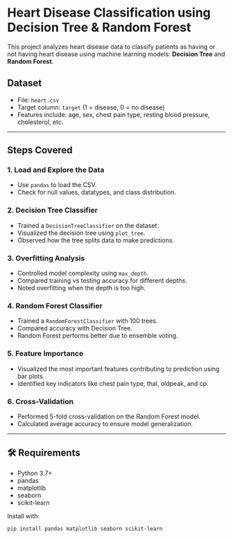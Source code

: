 #  Heart Disease Classification using Decision Tree & Random Forest

This project analyzes heart disease data to classify patients as having or not having heart disease using machine learning models: **Decision Tree** and **Random Forest**.

##  Dataset

- File: `heart.csv`
- Target column: `target` (1 = disease, 0 = no disease)
- Features include: age, sex, chest pain type, resting blood pressure, cholesterol, etc.

---

##  Steps Covered

### 1. Load and Explore the Data
- Use `pandas` to load the CSV.
- Check for null values, datatypes, and class distribution.

### 2. Decision Tree Classifier
- Trained a `DecisionTreeClassifier` on the dataset.
- Visualized the decision tree using `plot_tree`.
- Observed how the tree splits data to make predictions.

### 3. Overfitting Analysis
- Controlled model complexity using `max_depth`.
- Compared training vs testing accuracy for different depths.
- Noted overfitting when the depth is too high.

### 4. Random Forest Classifier
- Trained a `RandomForestClassifier` with 100 trees.
- Compared accuracy with Decision Tree.
- Random Forest performs better due to ensemble voting.

### 5. Feature Importance
- Visualized the most important features contributing to prediction using bar plots.
- Identified key indicators like chest pain type, thal, oldpeak, and cp.

### 6. Cross-Validation
- Performed 5-fold cross-validation on the Random Forest model.
- Calculated average accuracy to ensure model generalization.

---

## 🛠️ Requirements

- Python 3.7+
- pandas
- matplotlib
- seaborn
- scikit-learn

Install with:

```bash
pip install pandas matplotlib seaborn scikit-learn

